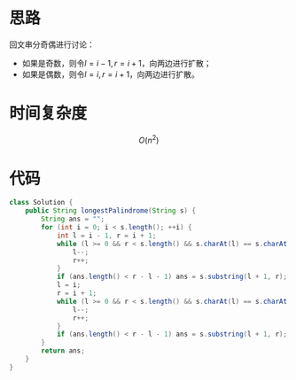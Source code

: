 # 思路

回文串分奇偶进行讨论：

* 如果是奇数，则令$l = i - 1, r = i + 1$，向两边进行扩散；
* 如果是偶数，则令$l = i, r = i + 1$，向两边进行扩散。

# 时间复杂度

$$
O(n^2)
$$

# 代码

```java
class Solution {
    public String longestPalindrome(String s) {
        String ans = "";
        for (int i = 0; i < s.length(); ++i) {
            int l = i - 1, r = i + 1;
            while (l >= 0 && r < s.length() && s.charAt(l) == s.charAt(r)) {
                l--;
                r++;
            }
            if (ans.length() < r - l - 1) ans = s.substring(l + 1, r);
            l = i;
            r = i + 1;
            while (l >= 0 && r < s.length() && s.charAt(l) == s.charAt(r)) {
                l--;
                r++;
            }
            if (ans.length() < r - l - 1) ans = s.substring(l + 1, r);
        }
        return ans;
    }
}
```

